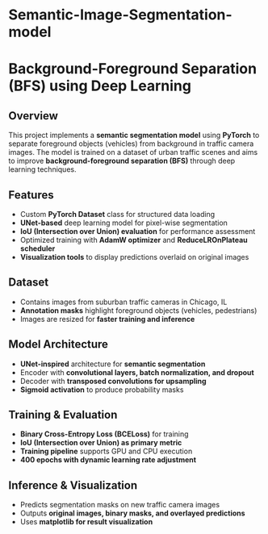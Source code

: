 # Semantic-Image-Segmentation-model

# Background-Foreground Separation (BFS) using Deep Learning  

## Overview  
This project implements a **semantic segmentation model** using **PyTorch** to separate foreground objects (vehicles) from background in traffic camera images. The model is trained on a dataset of urban traffic scenes and aims to improve **background-foreground separation (BFS)** through deep learning techniques.  

## Features  
- Custom **PyTorch Dataset** class for structured data loading  
- **UNet-based** deep learning model for pixel-wise segmentation  
- **IoU (Intersection over Union) evaluation** for performance assessment  
- Optimized training with **AdamW optimizer** and **ReduceLROnPlateau scheduler**  
- **Visualization tools** to display predictions overlaid on original images  

## Dataset  
- Contains images from suburban traffic cameras in Chicago, IL  
- **Annotation masks** highlight foreground objects (vehicles, pedestrians)  
- Images are resized for **faster training and inference**  

## Model Architecture  
- **UNet-inspired** architecture for **semantic segmentation**  
- Encoder with **convolutional layers, batch normalization, and dropout**  
- Decoder with **transposed convolutions for upsampling**  
- **Sigmoid activation** to produce probability masks  

## Training & Evaluation  
- **Binary Cross-Entropy Loss (BCELoss)** for training  
- **IoU (Intersection over Union) as primary metric**  
- **Training pipeline** supports GPU and CPU execution  
- **400 epochs with dynamic learning rate adjustment**  

## Inference & Visualization  
- Predicts segmentation masks on new traffic camera images  
- Outputs **original images, binary masks, and overlayed predictions**  
- Uses **matplotlib for result visualization**  
